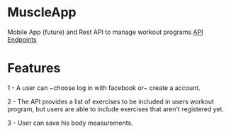 # MuscleApp
Mobile App (future) and Rest API to manage workout programs
[API Endpoints](https://github.com/viniciusvasti/MuscleApp/blob/master/apiendpoints.md)

# Features
1 - A user can ~choose log in with facebook or~ create a account.

2 - The API provides a list of exercises to be included in users workout program, but users are able to include exercises that aren't registered yet.

3 - User can save his body measurements.
